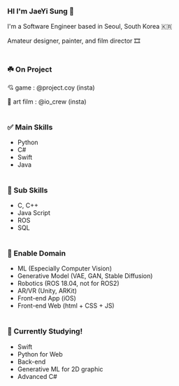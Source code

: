 ### HI I'm JaeYi Sung 🦋

I'm a Software Engineer based in Seoul, South Korea 🇰🇷

Amateur designer, painter, and film director 🎞️
<br/> <br/> 
### ☘️ On Project
💘 game : @project.coy (insta)

🐋 art film : @io_crew (insta)
<br/><br/> 

### ✅ Main Skills
- Python
- C#
- Swift
- Java
<br/><br/> 

### 🎯 Sub Skills
- C, C++
- Java Script
- ROS
- SQL
<br/><br/> 

### 🌝 Enable Domain
- ML (Especially Computer Vision)
- Generative Model (VAE, GAN, Stable Diffusion)
- Robotics (ROS 18.04, not for ROS2)
- AR/VR (Unity, ARKit)
- Front-end App (iOS)
- Front-end Web (html + CSS + JS)
<br/><br/> 

### 🚀 Currently Studying! 
- Swift
- Python for Web
- Back-end
- Generative ML for 2D graphic
- Advanced C#
<br/><br/> 

